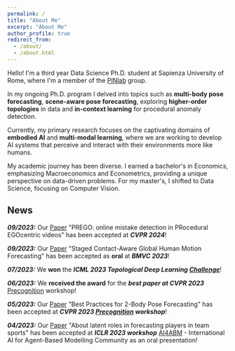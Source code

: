 ```yaml
---
permalink: /
title: "About Me"
excerpt: "About Me"
author_profile: true
redirect_from: 
  - /about/
  - /about.html
---
```


Hello! I'm a third year Data Science Ph.D. student at Sapienza University of Rome, where I'm a member of the [PINlab](https://www.pinlab.org/) group. 

In my ongoing Ph.D. program I delved into topics such as **multi-body pose forecasting**, **scene-aware pose forecasting**, exploring **higher-order topologies** in data and **in-context learning** for procedural anomaly detection. 

Currently, my primary research focuses on the captivating domains of **embodied AI** and **multi-modal learning**, where we are working to develop AI systems that perceive and interact with their environments more like humans.

My academic journey has been diverse. I earned a bachelor's in Economics, emphasizing Macroeconomics and Econometrics, providing a unique perspective on data-driven problems. For my master's, I shifted to Data Science, focusing on Computer Vision.

## News

***09/2023:*** Our [Paper](https://arxiv.org/abs/2404.01933) "PREGO: online mistake detection in PRocedural EGOcentric videos" has been accepted at ***CVPR 2024***!

***09/2023:*** Our [Paper](https://arxiv.org/abs/2309.08947) "Staged Contact-Aware Global Human Motion
Forecasting" has been accepted as **oral** at ***BMVC 2023***!

***07/2023:*** We **won** the ***ICML 2023 Topological Deep Learning [Challenge](https://pyt-team.github.io/topomodelx/challenge/index.html)***!

***06/2023:*** We **received the award** for the ***best paper at CVPR 2023*** [Precognition](https://sites.google.com/view/ieeecvf-cvpr2023-precognition/) workshop!

***05/2023:*** Our [Paper](https://arxiv.org/abs/2304.05758) "Best Practices for 2-Body Pose Forecasting" has been accepted at ***CVPR 2023 [Precognition](https://sites.google.com/view/ieeecvf-cvpr2023-precognition/) workshop***!

***04/2023:*** Our [Paper](https://arxiv.org/abs/2304.08272) "About latent roles in forecasting players in team sports" has been accepted at ***ICLR 2023 workshop*** [AI4ABM](https://ai4abm.org/) - International AI for Agent-Based Modelling Community as an oral presentation!
